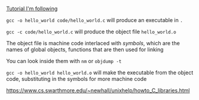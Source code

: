 [Tutorial I'm following](https://www3.ntu.edu.sg/home/ehchua/programming/cpp/gcc_make.html)

`gcc -o hello_world code/hello_world.c` will produce an executable in `.`

`gcc -c code/hello_world.c` will produce the object file `hello_world.o`

The object file is machine code interlaced with *symbols*, which are the names of global objects, functions that are then used for linking

You can look inside them with `nm` or `objdump -t`

`gcc -o hello_world hello_world.o` will make the executable from the object code, substituting in the symbols for more machine code

https://www.cs.swarthmore.edu/~newhall/unixhelp/howto_C_libraries.html
